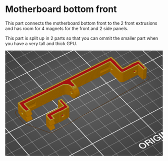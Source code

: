 # Motherboard bottom front

This part connects the motherboard bottom front to the 2 front extrusions and has room for 4 magnets for the front and 2 side panels.

This part is split up in 2 parts so that you can ommit the smaller part when you have a very tall and thick GPU.

![Slicer screenshot](screenshot.png)